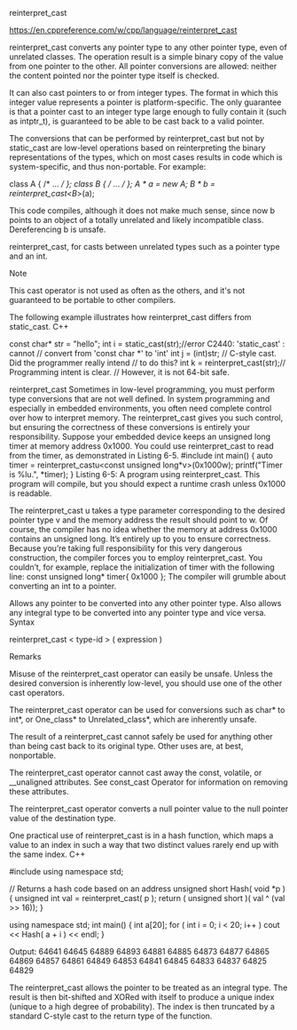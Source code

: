 reinterpret_cast

https://en.cppreference.com/w/cpp/language/reinterpret_cast

reinterpret_cast converts any pointer type to any other pointer type, even of unrelated classes. The operation result is a simple binary copy of the value from one pointer to the other. All pointer conversions are allowed: neither the content pointed nor the pointer type itself is checked.

It can also cast pointers to or from integer types. The format in which this integer value represents a pointer is platform-specific. The only guarantee is that a pointer cast to an integer type large enough to fully contain it (such as intptr_t), is guaranteed to be able to be cast back to a valid pointer.

The conversions that can be performed by reinterpret_cast but not by static_cast are low-level operations based on reinterpreting the binary representations of the types, which on most cases results in code which is system-specific, and thus non-portable. For example:

class A { /* ... */ };
class B { /* ... */ };
A * a = new A;
B * b = reinterpret_cast<B*>(a);




This code compiles, although it does not make much sense, since now b points to an object of a totally unrelated and likely incompatible class. Dereferencing b is unsafe.











reinterpret_cast, for casts between unrelated types such as a pointer type and an int.

Note

This cast operator is not used as often as the others, and it's not guaranteed to be portable to other compilers.

The following example illustrates how reinterpret_cast differs from static_cast.
C++

const char* str = "hello";
int i = static_cast<int>(str);//error C2440: 'static_cast' : cannot
                              // convert from 'const char *' to 'int'
int j = (int)str; // C-style cast. Did the programmer really intend
                  // to do this?
int k = reinterpret_cast<int>(str);// Programming intent is clear.
                                   // However, it is not 64-bit safe.














reinterpret_cast
Sometimes in low-level programming, you must perform type conversions that are not well defined. In system programming and especially in
embedded environments, you often need complete control over how to
interpret memory. The reinterpret_cast gives you such control, but ensuring the correctness of these conversions is entirely your responsibility.
Suppose your embedded device keeps an unsigned long timer at memory
address 0x1000. You could use reinterpret_cast to read from the timer, as
demonstrated in Listing 6-5.
#include <cstdio>
int main() {
auto timer = reinterpret_castu<const unsigned long*v>(0x1000w);
printf("Timer is %lu.", *timer);
}
Listing 6-5: A program using reinterpret_cast. This program will compile, but you should
expect a runtime crash unless 0x1000 is readable.

The reinterpret_cast u takes a type parameter corresponding to the
desired pointer type v and the memory address the result should point to w.
Of course, the compiler has no idea whether the memory at address
0x1000 contains an unsigned long. It’s entirely up to you to ensure correctness. Because you’re taking full responsibility for this very dangerous construction, the compiler forces you to employ reinterpret_cast. You couldn’t,
for example, replace the initialization of timer with the following line:
const unsigned long* timer{ 0x1000 };
The compiler will grumble about converting an int to a pointer.



















Allows any pointer to be converted into any other pointer type. Also allows any integral type to be converted into any pointer type and vice versa.
Syntax

reinterpret_cast < type-id > ( expression )

Remarks

Misuse of the reinterpret_cast operator can easily be unsafe. Unless the desired conversion is inherently low-level, you should use one of the other cast operators.

The reinterpret_cast operator can be used for conversions such as char* to int*, or One_class* to Unrelated_class*, which are inherently unsafe.

The result of a reinterpret_cast cannot safely be used for anything other than being cast back to its original type. Other uses are, at best, nonportable.

The reinterpret_cast operator cannot cast away the const, volatile, or __unaligned attributes. See const_cast Operator for information on removing these attributes.

The reinterpret_cast operator converts a null pointer value to the null pointer value of the destination type.

One practical use of reinterpret_cast is in a hash function, which maps a value to an index in such a way that two distinct values rarely end up with the same index.
C++

#include <iostream>
using namespace std;

// Returns a hash code based on an address
unsigned short Hash( void *p ) {
   unsigned int val = reinterpret_cast<unsigned int>( p );
   return ( unsigned short )( val ^ (val >> 16));
}

using namespace std;
int main() {
   int a[20];
   for ( int i = 0; i < 20; i++ )
      cout << Hash( a + i ) << endl;
}

Output:
64641
64645
64889
64893
64881
64885
64873
64877
64865
64869
64857
64861
64849
64853
64841
64845
64833
64837
64825
64829

The reinterpret_cast allows the pointer to be treated as an integral type. The result is then bit-shifted and XORed with itself to produce a unique index (unique to a high degree of probability). The index is then truncated by a standard C-style cast to the return type of the function.
